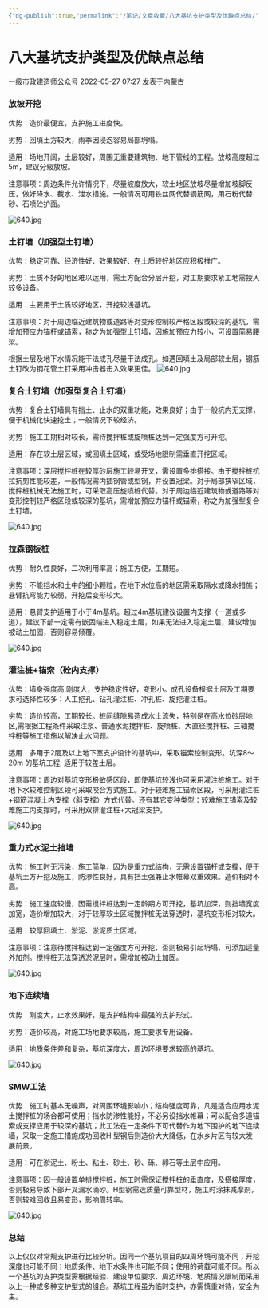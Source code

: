 ```yaml
---
{"dg-publish":true,"permalink":"/笔记/文章收藏/八大基坑支护类型及优缺点总结/","tags":["基坑防护","土木"],"noteIcon":""}
---
```



# 八大基坑支护类型及优缺点总结

 一级市政建造师公众号  2022-05-27 07:27 发表于内蒙古

### 放坡开挖

优势：造价最便宜，支护施工进度快。  

劣势：回填土方较大，雨季因浸泡容易局部坍塌。  

适用：场地开阔，土层较好，周围无重要建筑物、地下管线的工程。放坡高度超过5m，建议分级放坡。

注意事项：周边条件允许情况下，尽量坡度放大，软土地区放坡尽量增加坡脚反压，做好降水、截水、泄水措施。一般情况可用铁丝网代替钢筋网，用石粉代替砂、石喷砼护面。

![640.jpg](https://cdn.jsdelivr.net/gh/dxfeiyun/saveim@main/img/202307111931520.jpeg)

### 土钉墙（加强型土钉墙）

优势：稳定可靠、经济性好、效果较好、在土质较好地区应积极推广。

劣势：土质不好的地区难以运用，需土方配合分层开挖，对工期要求紧工地需投入较多设备。

适用：主要用于土质较好地区，开挖较浅基坑。

注意事项：对于周边临近建筑物或道路等对变形控制较严格区段或较深的基坑，需增加预应力锚杆或锚索，称之为加强型土钉墙，因施加预应力较小，可设置简易腰梁。

根据土层及地下水情况能干法成孔尽量干法成孔。如遇回填土及局部软土层，钢筋土钉改为钢花管土钉采用冲击器击入效果更佳。
![640.jpg](https://cdn.jsdelivr.net/gh/dxfeiyun/saveim@main/img/202307111934464.jpg)

### 复合土钉墙（加强型复合土钉墙）

优势：复合土钉墙具有挡土、止水的双重功能，效果良好；由于一般坑内无支撑，便于机械化快速挖土；一般情况下较经济。

劣势：施工工期相对较长，需待搅拌桩或旋喷桩达到一定强度方可开挖。

适用：存在软土层区域，或回填土区域，或受场地限制需垂直开挖区域。

注意事项：深层搅拌桩在较厚砂层施工较易开叉，需设置多排搭接。由于搅拌桩抗拉抗剪性能较差，一般情况需内插钢管或型钢，并设置冠梁。对于局部狭窄区域，搅拌桩机械无法施工时，可采取高压旋喷桩代替。对于周边临近建筑物或道路等对变形控制较严格区段或较深的基坑，需增加预应力锚杆或锚索，称之为加强型复合土钉墙。

![640.jpg](https://cdn.jsdelivr.net/gh/dxfeiyun/saveim@main/img/202307111934617.jpg)

### 拉森钢板桩

优势：耐久性良好，二次利用率高；施工方便，工期短。

劣势：不能挡水和土中的细小颗粒，在地下水位高的地区需采取隔水或降水措施；悬臂抗弯能力较弱，开挖后变形较大。

适用：悬臂支护适用于小于4m基坑。超过4m基坑建议设置内支撑（一道或多道），建议下部一定需有嵌固端进入稳定土层，如果无法进入稳定土层，建议增加被动土加固，否则容易倾覆。

![640.jpg](https://cdn.jsdelivr.net/gh/dxfeiyun/saveim@main/img/202307111934546.jpg)


### 灌注桩+锚索（砼内支撑）

优势：墙身强度高,刚度大，支护稳定性好，变形小。成孔设备根据土层及工期要求可选择性较多：人工挖孔、钻孔灌注桩、冲孔桩、旋挖灌注桩。

劣势：造价较高，工期较长。桩间缝隙易造成水土流失，特别是在高水位砂层地区,需根据工程条件采取注浆、普通水泥搅拌桩、旋喷桩、大直径搅拌桩、三轴搅拌桩等施工措施以解决止水问题。

适用：多用于2层及以上地下室支护设计的基坑中，采取锚索控制变形。坑深8～20m 的基坑工程, 适用于较差土层。

注意事项：周边对基坑变形极敏感区段，即使基坑较浅也可采用灌注桩施工。对于地下水较难控制区段可采取咬合方式施工。对于较难施工锚索区段，可采用灌注桩+钢筋混凝土内支撑（斜支撑）方式代替。还有其它变种类型：较难施工锚索及较难施工内支撑时，可采用双排灌注桩+大冠梁支护。

![640.jpg](https://cdn.jsdelivr.net/gh/dxfeiyun/saveim@main/img/202307111935444.jpg)

### 重力式水泥土挡墙

优势：施工时无污染，施工简单，因为是重力式结构，无需设置锚杆或支撑，便于基坑土方开挖及施工，防渗性良好，具有挡土强兼止水帷幕双重效果。造价相对不高。

劣势：施工速度较慢，因需搅拌桩达到一定龄期方可开挖，基坑加深，则挡墙宽度加宽，造价增加较大，对于较厚软土区域搅拌桩无法穿透时，基坑变形相对较大。

适用：较厚回填土、淤泥、淤泥质土区域。

注意事项：注意待搅拌桩达到一定强度方可开挖，否则极易引起坍塌，可添加适量外加剂。搅拌桩无法穿透淤泥层时，需增加被动土加固。

![640.jpg](https://cdn.jsdelivr.net/gh/dxfeiyun/saveim@main/img/202307111935361.jpg)


### 地下连续墙

优势：刚度大，止水效果好，是支护结构中最强的支护形式。

劣势：造价较高，对施工场地要求较高，施工要求专用设备。

适用：地质条件差和复杂，基坑深度大，周边环境要求较高的基坑。

![640.jpg](https://cdn.jsdelivr.net/gh/dxfeiyun/saveim@main/img/202307111935761.jpg)


### SMW工法

优势：施工时基本无噪声，对周围环境影响小；结构强度可靠，凡是适合应用水泥土搅拌桩的场合都可使用；挡水防渗性能好，不必另设挡水帷幕；可以配合多道锚索或支撑应用于较深的基坑；此工法在一定条件下可代替作为地下围护的地下连续墙，采取一定施工措施成功回收H 型钢后则造价大大降低，在水乡片区有较大发展前景。

适用：可在淤泥土、粉土、粘土、砂土、砂、砾、卵石等土层中应用。

注意事项：因一般设置单排搅拌桩，施工时需保证搅拌桩的垂直度，及搭接厚度，否则极易导致下部开叉漏水涌砂。H型钢需选质量可靠型材，施工时涂抹减摩剂，否则较难回收且易变形，影响周转率。

![640.jpg](https://cdn.jsdelivr.net/gh/dxfeiyun/saveim@main/img/202307111935700.jpg)


### 总结

以上仅仅对常规支护进行比较分析。因同一个基坑项目的四周环境可能不同；开挖深度也可能不同；地质条件、地下水条件也可能不同；使用的荷载可能不同。所以一个基坑的支护类型需根据经验、建设单位要求、周边环境、地质情况限制而采用以上一种或多种支护型式的组合。基坑工程虽为临时支护，亦需慎重对待，安全为主。
